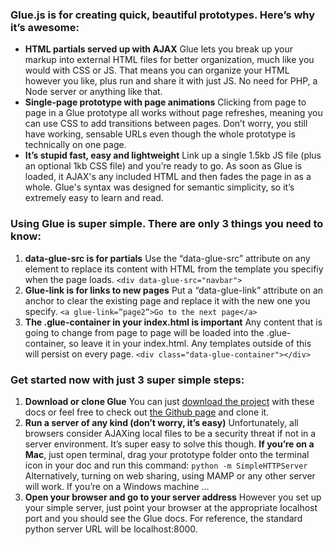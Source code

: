 ### Glue.js is for creating quick, beautiful prototypes. Here’s why it’s awesome:
<ul >
  <li>
    <strong>HTML partials served up with AJAX</strong>
    Glue lets you break up your markup into external HTML files for better organization, much like you would with CSS or JS. That means you can organize your HTML however you like, plus run and share it with just JS. No need for PHP, a Node server or anything like that.
  </li>
  <li>
    <strong>Single-page prototype with page animations</strong>
    Clicking from page to page in a Glue prototype all works without page refreshes, meaning you can use CSS to add transitions between pages. Don’t worry, you still have working, sensable URLs even though the whole prototype is technically on one page.
  </li>
  <li>
    <strong>It’s stupid fast, easy and lightweight</strong>
    Link up a single 1.5kb JS file (plus an optional 1kb CSS file) and you’re ready to go. As soon as Glue is loaded, it AJAX's any included HTML and then fades the page in as a whole. Glue's syntax was designed for semantic simplicity, so it’s extremely easy to learn and read.
  </li>
</ul>

### Using Glue is super simple. There are only 3 things you need to know:
<ol >
<li>
  <strong>data-glue-src is for partials</strong>
  Use the “data-glue-src” attribute on any element to replace its content with HTML from the template you specifiy when the page loads.
<code>&lt;div data-glue-src=&quot;navbar&quot;&gt;</code>
</li>
<li>
  <strong>Glue-link is for links to new pages</strong>
  Put a “data-glue-link” attribute on an anchor to clear the existing page and replace it with the new one you specify.
<code>&lt;a glue-link=”page2”&gt;Go to the next page&lt;/a&gt;</code>
</li>
<li>
  <strong>The .glue-container in your index.html is important</strong>
  Any content that is going to change from page to page will be loaded into the .glue-container, so leave it in your index.html. Any templates outside of this will persist on every page.
<code>&lt;div class=&quot;data-glue-container&quot;&gt;&lt;/div&gt;</code>
</li>
</ol>


### Get started now with just 3 super simple steps:
<ol>
  <li>
    <strong>Download or clone Glue</strong>
    You can just <a href="https://github.com/dhgamache/Glue/zipball/master">download the project</a> with these docs or feel free to check out <a href="https://www.github.com/dhgamache/glue">the Github page</a> and clone it.
  </li>
  <li>
    <strong>Run a server of any kind (don’t worry, it’s easy)</strong>
    Unfortunately, all browsers consider AJAXing local files to be a security threat if not in a server environment. It’s super easy to solve this though. <strong>If you’re on a Mac</strong>, just open terminal, drag your prototype folder onto the terminal icon in your doc and run this command:
<code class="code-snippet short-bottom">python -m SimpleHTTPServer</code>
  Alternatively, turning on web sharing, using MAMP or any other server will work.  If you’re on a Windows machine &hellip;
  </li>
  <li>
    <strong>Open your browser and go to your server address</strong>
    However you set up your simple server, just point your browser at the appropriate localhost port and you should see the Glue docs. For reference, the standard python server URL will be localhost:8000.
  </li>
</ol>